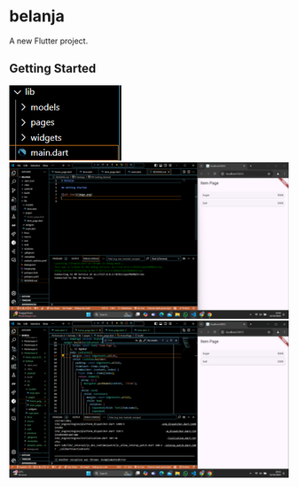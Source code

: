 # belanja

A new Flutter project.

## Getting Started

![alt text](image.png)
![alt text](image-1.png)
![alt text](image-2.png)
